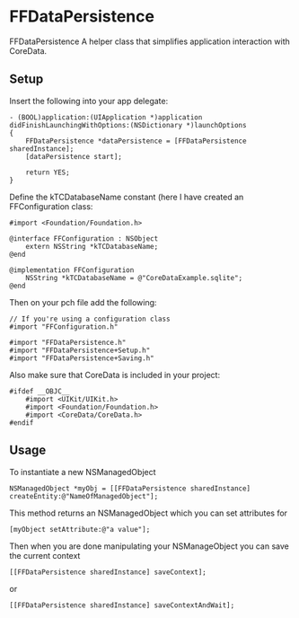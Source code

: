 FFDataPersistence
=================

FFDataPersistence
A helper class that simplifies application interaction with CoreData.

Setup
-----
Insert the following into your app delegate:

	- (BOOL)application:(UIApplication *)application didFinishLaunchingWithOptions:(NSDictionary *)launchOptions
	{
	    FFDataPersistence *dataPersistence = [FFDataPersistence sharedInstance];
	    [dataPersistence start];
	    
	    return YES;
	}

Define the kTCDatabaseName constant (here I have created an FFConfiguration class:

	#import <Foundation/Foundation.h>

	@interface FFConfiguration : NSObject
		extern NSString *kTCDatabaseName;
	@end

	@implementation FFConfiguration
		NSString *kTCDatabaseName = @"CoreDataExample.sqlite";
	@end

Then on your pch file add the following:

	// If you're using a configuration class
	#import "FFConfiguration.h"

	#import "FFDataPersistence.h"
	#import "FFDataPersistence+Setup.h"
	#import "FFDataPersistence+Saving.h"

Also make sure that CoreData is included in your project:

	#ifdef __OBJC__
	    #import <UIKit/UIKit.h>
	    #import <Foundation/Foundation.h>
	    #import <CoreData/CoreData.h>
	#endif

Usage
-----
To instantiate a new NSManagedObject

	NSManagedObject *myObj = [[FFDataPersistence sharedInstance] createEntity:@"NameOfManagedObject"];

This method returns an NSManagedObject which you can set attributes for

	[myObject setAttribute:@"a value"];

Then when you are done manipulating your NSManageObject you can save the current context

	[[FFDataPersistence sharedInstance] saveContext];

or 

	[[FFDataPersistence sharedInstance] saveContextAndWait];